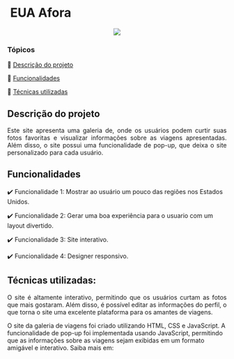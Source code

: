 <h1> EUA Afora</h1>

<p align="center">
   <img src="http://img.shields.io/static/v1?label=STATUS&message=CONCLUIDO&color=GREEN&style=for-the-badge"/>
</p>

### Tópicos

:small_blue_diamond: [Descrição do projeto](#descrição-do-projeto)

:small_blue_diamond: [Funcionalidades](#funcionalidades)

:small_blue_diamond: [Técnicas utilizadas](#técnicas-utilizadas-dash)


## Descrição do projeto

<p align="justify">
Este site apresenta uma galeria de, onde os usuários podem curtir suas fotos favoritas e visualizar informações sobre as viagens apresentadas. Além disso, o site possui uma funcionalidade de pop-up, que deixa o site personalizado para cada usuário.
</p>

## Funcionalidades

:heavy_check_mark: Funcionalidade 1: Mostrar ao usuário um pouco das regiões nos Estados Unidos.

:heavy_check_mark: Funcionalidade 2: Gerar uma boa experiência para o usuario com um layout divertido.

:heavy_check_mark: Funcionalidade 3: Site interativo.

:heavy_check_mark: Funcionalidade 4: Designer responsivo.

## Técnicas utilizadas:

<p align="justify">
O site é altamente interativo, permitindo que os usuários curtam as fotos que mais gostaram. Além disso, é possível editar as informações do perfil, o que torna o site uma excelente plataforma para os amantes de viagens.

O site da galeria de viagens foi criado utilizando HTML, CSS e JavaScript. A funcionalidade de pop-up foi implementada usando JavaScript, permitindo que as informações sobre as viagens sejam exibidas em um formato amigável e interativo.
Saiba mais em: 
</p>
